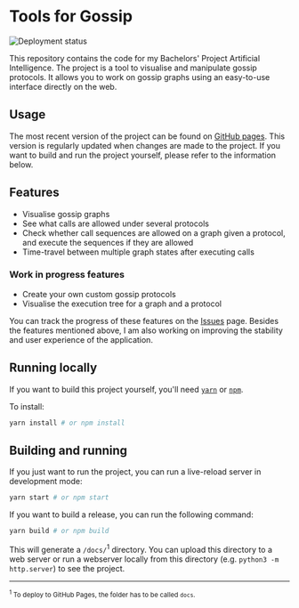 # Tools for Gossip

![Deployment status](https://img.shields.io/github/workflow/status/ramonmeffert/tools-for-gossip/Deployment/gh-pages)

This repository contains the code for my Bachelors' Project Artificial Intelligence. 
The project is a tool to visualise and manipulate gossip protocols.
It allows you to work on gossip graphs using an easy-to-use interface directly on the web.

## Usage

The most recent version of the project can be found on [GitHub pages](https://ramonmeffert.github.io/tools-for-gossip). 
This version is regularly updated when changes are made to the project.
If you want to build and run the project yourself, please refer to the information below.

## Features

- Visualise gossip graphs
- See what calls are allowed under several protocols
- Check whether call sequences are allowed on a graph given a protocol, and execute the sequences if they are allowed
- Time-travel between multiple graph states after executing calls

### Work in progress features

- Create your own custom gossip protocols
- Visualise the execution tree for a graph and a protocol

You can track the progress of these features on the [Issues](https://github.com/RamonMeffert/tools-for-gossip/issues) page.
Besides the features mentioned above, I am also working on improving the stability and user experience of the application.

## Running locally

If you want to build this project yourself, you'll need [`yarn`][1] or [`npm`][1].

To install:

```sh
yarn install # or npm install
```

## Building and running

If you just want to run the project, you can run a live-reload server in development mode:

```sh
yarn start # or npm start
```

If you want to build a release, you can run the following command:

```sh
yarn build # or npm build
```

This will generate a `/docs/`<sup>1</sup> directory. You can upload this directory to a web server or run a webserver locally from this directory (e.g. `python3 -m http.server`) to see the project.

---

<sup><sup>1</sup> To deploy to GitHub Pages, the folder has to be called `docs`.</sup>

<!--Urls-->

[1]: https://yarnpkg.com/
[2]: https://www.npmjs.com/
